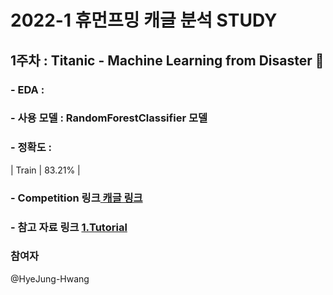 # 2022-1 휴먼프밍 캐글 분석 STUDY

## 1주차 : Titanic - Machine Learning from Disaster 🚢

### - EDA :

### - 사용 모델 : RandomForestClassifier 모델 

### - 정확도 :

| Train |  83.21% |

      
### - Competition 링크[ 캐글 링크 ](https://www.kaggle.com/c/titanic)
      
### - 참고 자료 링크 [ 1.Tutorial ](https://kaggle-kr.tistory.com/18?category=868316)
      
      
### 참여자
@HyeJung-Hwang
